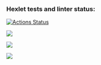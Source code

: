 ### Hexlet tests and linter status:
[![Actions Status](https://github.com/daria-savicheva/frontend-project-44/workflows/hexlet-check/badge.svg)](https://github.com/daria-savicheva/frontend-project-44/actions)

<a href="https://codeclimate.com/github/Daria-Savicheva/frontend-project-44/maintainability"><img src="https://api.codeclimate.com/v1/badges/baeca1e2466c0bbc9efa/maintainability" /></a>

<a href="https://asciinema.org/a/558332" target="_blank"><img src="https://asciinema.org/a/558332.svg" /></a>

<a href="https://asciinema.org/a/558516" target="_blank"><img src="https://asciinema.org/a/558516.svg" /></a>